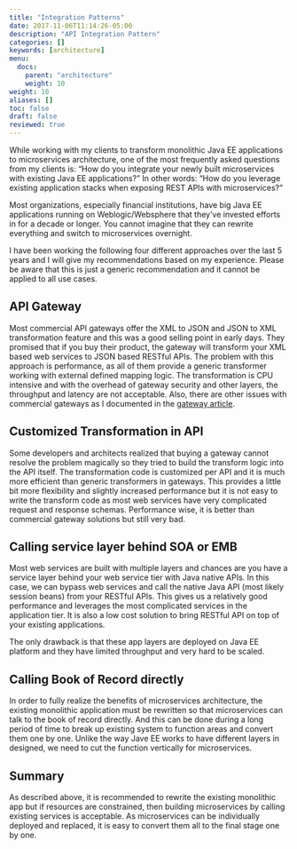 ```yaml
---
title: "Integration Patterns"
date: 2017-11-06T11:14:26-05:00
description: "API Integration Pattern"
categories: []
keywords: [architecture]
menu:
  docs:
    parent: "architecture"
    weight: 10
weight: 10
aliases: []
toc: false
draft: false
reviewed: true
---
```


While working with my clients to transform monolithic Java EE applications to microservices architecture, one of the most frequently asked questions from my clients is: “How do you integrate your newly built microservices with existing Java EE applications?” In other words: “How do you leverage existing application stacks when exposing REST APIs with microservices?”

Most organizations, especially financial institutions, have big Java EE applications running on Weblogic/Websphere that they’ve invested efforts in for a decade or longer. You cannot imagine that they can rewrite everything and switch to microservices overnight.

I have been working the following four different approaches over the last 5 
years and I will give my recommendations based on my experience. Please be
aware that this is just a generic recommendation and it cannot be applied
to all use cases. 

## API Gateway

Most commercial API gateways offer the XML to JSON and JSON to XML transformation feature and this was a good selling point in early days. They promised that if you buy their product, the gateway will transform your XML based web services to JSON based RESTful APIs. The problem with this approach is performance, as all of them provide a generic transformer working with external defined mapping logic. The transformation is CPU intensive and with the overhead of gateway security and other layers, the throughput and latency are not acceptable. Also, there are other issues with commercial gateways as I documented in the [gateway article][].

## Customized Transformation in API

Some developers and architects realized that buying a gateway cannot resolve the problem magically so they tried to build the transform logic into the API itself. The transformation code is customized per API and it is much more efficient than generic transformers in gateways. This provides a little bit more flexibility and slightly increased performance but it is not easy to write the transform code as most web services have very complicated request and response schemas. Performance wise, it is better than commercial gateway solutions but still very bad.

## Calling service layer behind SOA or EMB

Most web services are built with multiple layers and chances are you have a service layer behind your web service tier with Java native APIs. In this case, we can bypass web services and call the native Java API (most likely session beans) from your RESTful APIs. This gives us a relatively good performance and leverages the most complicated services in the application tier. It is also a low cost solution to bring RESTful API on top of your existing applications.

The only drawback is that these app layers are deployed on Java EE platform
and they have limited throughput and very hard to be scaled. 


## Calling Book of Record directly

In order to fully realize the benefits of microservices architecture, the
existing monolithic application must be rewritten so that microservices can
talk to the book of record directly. And this can be done during a long period
of time to break up existing system to function areas and convert them one by
one. Unlike the way Jave EE works to have different layers in designed, we need
to cut the function vertically for microservices. 

## Summary

As described above, it is recommended to rewrite the existing monolithic app but if resources are constrained, then building microservices by calling existing services is acceptable. As microservices can be individually deployed and replaced, it is easy to convert them all to the final stage one by one.


[gateway article]: /architecture/gateway/

